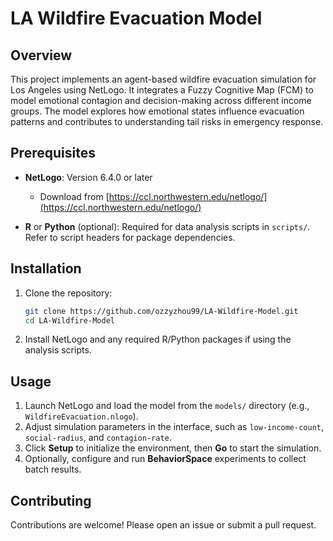 # LA Wildfire Evacuation Model

## Overview

This project implements an agent-based wildfire evacuation simulation for Los Angeles using NetLogo. It integrates a Fuzzy Cognitive Map (FCM) to model emotional contagion and decision-making across different income groups. The model explores how emotional states influence evacuation patterns and contributes to understanding tail risks in emergency response.

## Prerequisites

* **NetLogo**: Version 6.4.0 or later

  * Download from [https://ccl.northwestern.edu/netlogo/](https://ccl.northwestern.edu/netlogo/)
* **R** or **Python** (optional): Required for data analysis scripts in `scripts/`. Refer to script headers for package dependencies.

## Installation

1. Clone the repository:

   ```bash
   git clone https://github.com/ozzyzhou99/LA-Wildfire-Model.git
   cd LA-Wildfire-Model
   ```
2. Install NetLogo and any required R/Python packages if using the analysis scripts.

## Usage

1. Launch NetLogo and load the model from the `models/` directory (e.g., `WildfireEvacuation.nlogo`).
2. Adjust simulation parameters in the interface, such as `low-income-count`, `social-radius`, and `contagion-rate`.
3. Click **Setup** to initialize the environment, then **Go** to start the simulation.
4. Optionally, configure and run **BehaviorSpace** experiments to collect batch results.

## Contributing

Contributions are welcome! Please open an issue or submit a pull request. 
